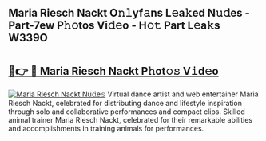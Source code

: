 ## Maria Riesch Nackt O𝚗𝚕yf𝚊ns L𝚎a𝚔ed N𝚞𝚍es - Part-7ew P𝚑𝚘tos Vi𝚍𝚎o - H𝚘𝚝 Part L𝚎a𝚔s W339O

# <h2><a href="http://kfa9nm.oniu.top/?m=Maria+Riesch+Nackt">🔗👉 🔴 Maria Riesch Nackt P𝚑ot𝚘𝚜 V𝚒d𝚎o</a></h2>

[![Maria Riesch Nackt Nu𝚍e𝚜](https://i.imgur.com/0qMVB7G.gif)](http://kfa9nm.oniu.top/?m=Maria+Riesch+Nackt)
Virtual dance artist and web entertainer Maria Riesch Nackt, celebrated for distributing dance and lifestyle inspiration through solo and collaborative performances and compact clips. Skilled animal trainer Maria Riesch Nackt, celebrated for their remarkable abilities and accomplishments in training animals for performances.  
